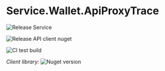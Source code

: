 # Service.Wallet.ApiProxyTrace

![Release Service](https://github.com/MyJetWallet/Service.Wallet.ApiProxyTrace/workflows/Release%20Service/badge.svg)

![Release API client nuget](https://github.com/MyJetWallet/Service.Wallet.ApiProxyTrace/workflows/Release%20API%20client%20nuget/badge.svg)

![CI test build](https://github.com/MyJetWallet/Service.Wallet.ApiProxyTrace/workflows/CI%20test%20build/badge.svg)

*Client library:* ![Nuget version](https://img.shields.io/nuget/v/MyJetWallet.Service.Wallet.ApiProxyTrace.Client?label=MyJetWallet.Service.Wallet.ApiProxyTrace.Client&style=social)

